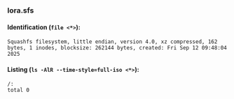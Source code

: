 ### lora.sfs
#### Identification (`file <*>`):
```
Squashfs filesystem, little endian, version 4.0, xz compressed, 162 bytes, 1 inodes, blocksize: 262144 bytes, created: Fri Sep 12 09:48:04 2025
```
#### Listing (`ls -AlR --time-style=full-iso <*>`):
```
/:
total 0
```


